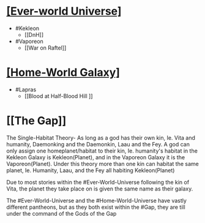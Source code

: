 # [[Ever-world Universe]](Fantasy)
-  #Kekleon 
   - [[DnH]]
-  #Vaporeon 
   - [[War on Raftel]]

# [[Home-World Galaxy]](Sci-Fi)
 - #Lapras 
   - [[Blood at Half-Blood Hill ]]
# [[The Gap]]

 The Single-Habitat Theory- As long as a god has their own kin, Ie. Vita and humanity, Daemonking and the Daemonkin, Laau and the Fey. A god can only assign one homeplanet/habitat to their kin, Ie. humanity's habitat in the Kekleon Galaxy is Kekleon(Planet), and in the Vaporeon Galaxy it is the Vaporeon(Planet). Under this theory more than one kin can habitat the same planet, Ie. Humanity, Laau, and the Fey all habiting Kekleon(Planet)

Due to most stories within the #Ever-World-Universe following the kin of Vita, the planet they take place on is given the same name as their galaxy.

The #Ever-World-Universe and the #Home-World-Universe have vastly different pantheons, but as they both exist within the #Gap, they are till under the command of the Gods of the Gap




